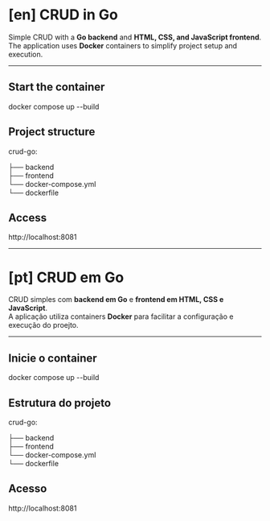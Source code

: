 # [en] CRUD in Go

Simple CRUD with a **Go backend** and **HTML, CSS, and JavaScript frontend**.  
The application uses **Docker** containers to simplify project setup and execution.

---

## Start the container
docker compose up --build

## Project structure
crud-go:

 ├── backend   
 ├──  frontend  
 └── docker-compose.yml  
 └── dockerfile

 ## Access
 http://localhost:8081

 ---

# [pt] CRUD em Go

CRUD simples com **backend em Go** e **frontend em HTML, CSS e JavaScript**.  
A aplicação utiliza containers **Docker** para facilitar a configuração e execução do proejto.

---

## Inicie o container
docker compose up --build

## Estrutura do projeto
crud-go:

 ├── backend   
 ├──  frontend  
 └── docker-compose.yml  
 └── dockerfile

## Acesso
http://localhost:8081
